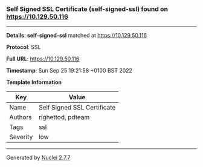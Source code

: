 ### Self Signed SSL Certificate (self-signed-ssl) found on https://10.129.50.116
---
**Details**: **self-signed-ssl**  matched at https://10.129.50.116

**Protocol**: SSL

**Full URL**: https://10.129.50.116

**Timestamp**: Sun Sep 25 19:21:58 +0100 BST 2022

**Template Information**

| Key | Value |
|---|---|
| Name | Self Signed SSL Certificate |
| Authors | righettod, pdteam |
| Tags | ssl |
| Severity | low |


---
Generated by [Nuclei 2.7.7](https://github.com/projectdiscovery/nuclei)